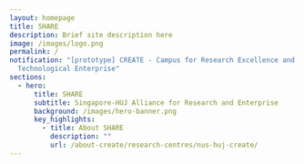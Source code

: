 ```yaml
---
layout: homepage
title: SHARE
description: Brief site description here
image: /images/logo.png
permalink: /
notification: "[prototype] CREATE - Campus for Research Excellence and
  Technological Enterprise"
sections:
  - hero:
      title: SHARE
      subtitle: Singapore-HUJ Alliance for Research and Enterprise
      background: /images/hero-banner.png
      key_highlights:
        - title: About SHARE
          description: ""
          url: /about-create/research-centres/nus-huj-create/
---
```

